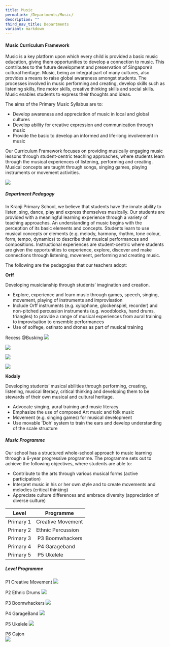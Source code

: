```yaml
---
title: Music
permalink: /Departments/Music/
description: ""
third_nav_title: Departments
variant: markdown
---
```

#### **Music Curriculum Framework**
  

Music is a key platform upon which every child is provided a basic music education, giving them opportunities to develop a connection to music. This contributes to the future development and preservation of Singapore’s cultural heritage. Music, being an integral part of many cultures, also provides a means to raise global awareness amongst students. The processes involved in music performing and creating, develop skills such as listening skills, fine motor skills, creative thinking skills and social skills. Music enables students to express their thoughts and ideas.&nbsp;

  

The aims of the Primary Music Syllabus are to:  
  

*   Develop awareness and appreciation of music in local and global cultures
*   Develop ability for creative expression and communication through music
*   Provide the basic to develop an informed and life-long involvement in music

  

Our Curriculum Framework focuses on providing musically engaging music lessons through student-centric teaching approaches, where students learn through the musical experiences of listening, performing and creating. Musical concepts are taught through songs, singing games, playing instruments or movement activities.

  

![](/images/Our%20Curriculum/Departments/Music/M1.jpg)

##### **Department Pedagogy**
  

In Kranji Primary School, we believe that students have the innate ability to listen, sing, dance, play and express themselves musically. Our students are provided with a meaningful learning experience through a variety of teaching approaches. An understanding of music begins with the perception of its basic elements and concepts. Students learn to use musical concepts or elements (e.g. melody, harmony, rhythm, tone colour, form, tempo, dynamics) to describe their musical performances and compositions. Instructional experiences are student-centric where students are given the opportunities to experience, explore, discover and make connections through listening, movement, performing and creating music.

  

The following are the pedagogies that our teachers adopt:

**Orff**&nbsp;

Developing musicianship through students’ imagination and creation.

*   Explore, experience and learn music through games, speech, singing, movement, playing of instruments and improvisation
*   Include Orff instruments (e.g. xylophone, glockenspiel, recorder) and non-pitched percussion instruments (e.g. woodblocks, hand drums, triangles) to provide a range of musical experiences from aural training to improvisation to ensemble performances
*   Use of solfege, ostinato and drones as part of musical training

Recess @Busking
![](/images/Our%20Curriculum/Departments/Music/Music_talent.png)

![](/images/Our%20Curriculum/Departments/Music/Music_Instrument.png)

![](/images/Our%20Curriculum/Departments/Music/Music_Dance.png)

![](/images/Our%20Curriculum/Departments/Music/Music_group.png)

**Kodaly**

Developing students’ musical abilities through performing, creating, listening, musical literacy, critical thinking and developing them to be stewards of their own musical and cultural heritage.

*   Advocate singing, aural training and music literacy
*   Emphasize the use of composed Art music and folk music
*   Movement (e.g. singing games) for musical development
*   Use movable 'Doh' system to train the ears and develop understanding of the scale structure

##### **Music Programme**

  
Our school has a structured whole-school approach to music learning through a 6-year progressive programme. The programme sets out to achieve the following objectives, where students are able to:

*   Contribute to the arts through various musical forms (active participation)&nbsp;
*   Interpret music in his or her own style and to create movements and melodies (critical thinking)
*   Appreciate culture differences and embrace diversity (appreciation of diverse culture)

  

| Level | Programme |
| --- | --- |
| Primary 1 | Creative Movement |
| Primary 2 | Ethnic Percussion |
| Primary 3 | &nbsp;P3 Boomwhackers |
| Primary 4 | &nbsp;P4 Garageband |
| Primary 5 | &nbsp;P5 Ukelele |

  

##### **Level Programme**

P1 Creative Movement
![](/images/Our%20Curriculum/Departments/Music/P1_creative_movement.png)



P2 Ethnic Drums
![](/images/Our%20Curriculum/Departments/Music/P2_Ethic_drums.png)

  

P3 Boomwhackers
![](/images/Our%20Curriculum/Departments/Music/P3_boomwhackers.png)


P4 GarageBand
![](/images/Our%20Curriculum/Departments/Music/P4_garageband.png)


P5 Ukelele
![](/images/Our%20Curriculum/Departments/Music/P5_Ukelele.png)

  

P6 Cajon  
![](/images/Our%20Curriculum/Departments/Music/P6_Cajon.png)